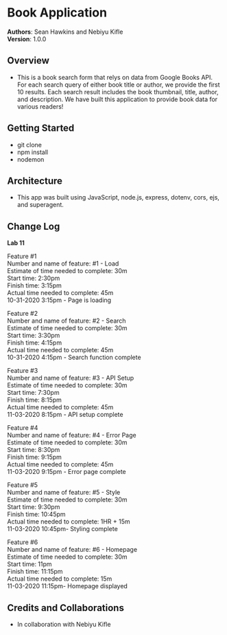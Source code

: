 # Book Application  

**Authors**: Sean Hawkins and Nebiyu Kifle      
**Version**: 1.0.0    

## Overview

- This is a book search form that relys on data from Google Books API. For each search query of either book title or author, we provide the first 10 results. Each search result includes the book thumbnail, title, author, and description. We have built this application to provide book data for various readers!  

## Getting Started

- git clone
- npm install
- nodemon 

## Architecture

- This app was built using JavaScript, node.js, express, dotenv, cors, ejs, and superagent. 

## Change Log

**Lab 11**  

Feature #1  
Number and name of feature: #1 - Load  
Estimate of time needed to complete: 30m  
Start time: 2:30pm  
Finish time: 3:15pm  
Actual time needed to complete: 45m  
10-31-2020 3:15pm - Page is loading  

Feature #2  
Number and name of feature: #2 - Search  
Estimate of time needed to complete: 30m  
Start time: 3:30pm  
Finish time: 4:15pm  
Actual time needed to complete: 45m  
10-31-2020 4:15pm - Search function complete  

Feature #3  
Number and name of feature: #3 - API Setup  
Estimate of time needed to complete: 30m  
Start time: 7:30pm  
Finish time: 8:15pm  
Actual time needed to complete: 45m  
11-03-2020 8:15pm - API setup complete  

Feature #4  
Number and name of feature: #4 - Error Page  
Estimate of time needed to complete: 30m  
Start time: 8:30pm  
Finish time: 9:15pm  
Actual time needed to complete: 45m  
11-03-2020 9:15pm - Error page complete  

Feature #5  
Number and name of feature: #5 - Style  
Estimate of time needed to complete: 30m  
Start time: 9:30pm  
Finish time: 10:45pm  
Actual time needed to complete: 1HR + 15m  
11-03-2020 10:45pm- Styling complete  

Feature #6  
Number and name of feature: #6 - Homepage  
Estimate of time needed to complete: 30m  
Start time: 11pm  
Finish time: 11:15pm  
Actual time needed to complete: 15m  
11-03-2020 11:15pm- Homepage displayed  

## Credits and Collaborations  
- In collaboration with Nebiyu Kifle  
